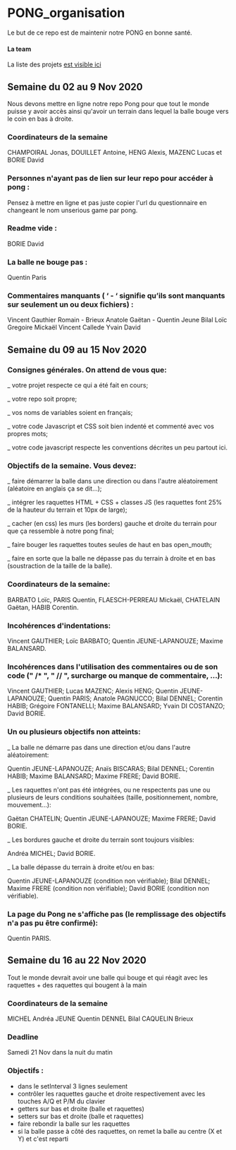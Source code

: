 # PONG_organisation

Le but de ce repo est de maintenir notre PONG en bonne santé.

#### La team
La liste des projets [est visible ici](team.md)

## Semaine du 02 au 9 Nov 2020
Nous devons mettre en ligne notre repo Pong pour que tout le monde puisse y avoir accès ainsi qu'avoir un terrain dans lequel la balle bouge vers le coin en bas à droite.

### Coordinateurs de la semaine
CHAMPOIRAL Jonas, 
DOUILLET Antoine, 
HENG Alexis, 
MAZENC Lucas 
et BORIE David

### Personnes n'ayant pas de lien sur leur repo pour accéder à pong :

Pensez à mettre en ligne et pas juste copier l'url du questionnaire en changeant le nom unserious game par pong.


### Readme vide :

BORIE David

### La balle ne bouge pas :

Quentin Paris


### Commentaires manquants ( ‘ - ‘ signifie qu’ils sont manquants sur seulement un ou deux fichiers) :



Vincent Gauthier
Romain -
Brieux
Anatole
Gaëtan -
Quentin Jeune
Bilal
Loïc
Gregoire
Mickaël
Vincent Callede
Yvain
David

## Semaine du 09 au 15 Nov 2020

### Consignes générales. On attend de vous que:

_ votre projet respecte ce qui a été fait en cours;

_ votre repo soit propre;

_ vos noms de variables soient en français;

_ votre code Javascript et CSS soit bien indenté et commenté avec vos propres mots;

_ votre code javascript respecte les conventions décrites un peu partout ici.

### Objectifs de la semaine. Vous devez:

_ faire démarrer la balle dans une direction ou dans l'autre aléatoirement (aléatoire en anglais ça se dit...);

_ intégrer les raquettes HTML + CSS + classes JS (les raquettes font 25% de la hauteur du terrain et 10px de large);

_ cacher (en css) les murs (les borders) gauche et droite du terrain pour que ça ressemble à notre pong final;

_ faire bouger les raquettes toutes seules de haut en bas open_mouth;

_ faire en sorte que la balle ne dépasse pas du terrain à droite et en bas (soustraction de la taille de la balle).

### Coordinateurs de la semaine:

BARBATO Loïc, 
PARIS Quentin,
FLAESCH-PERREAU Mickaël,
CHATELAIN Gaëtan,
HABIB Corentin.

### Incohérences d'indentations:

Vincent	GAUTHIER;
Loïc	BARBATO;
Quentin	JEUNE-LAPANOUZE;
Maxime	BALANSARD.

### Incohérences dans l'utilisation des commentaires ou de son code (" /* ", " // ", surcharge ou manque de commentaire, ...):

Vincent	GAUTHIER;
Lucas	MAZENC;
Alexis	HENG;
Quentin	JEUNE-LAPANOUZE;
Quentin	PARIS;
Anatole	PAGNUCCO;
Bilal	DENNEL;
Corentin	HABIB;
Grégoire	FONTANELLI;
Maxime	BALANSARD;
Yvain	DI COSTANZO;
David	BORIE.

### Un ou plusieurs objectifs non atteints:

_ La balle ne démarre pas dans une direction et/ou dans l'autre aléatoirement:

Quentin	JEUNE-LAPANOUZE;
Anaïs	BISCARAS;
Bilal	DENNEL;
Corentin	HABIB;
Maxime	BALANSARD;
Maxime	FRERE;
David	BORIE.

_ Les raquettes n'ont pas été intégrées, ou ne respectents pas une ou plusieurs de leurs conditions souhaitées (taille, positionnement, nombre, mouvement...):

Gaëtan	CHATELIN;
Quentin	JEUNE-LAPANOUZE;
Maxime	FRERE;
David	BORIE.

_ Les bordures gauche et droite du terrain sont toujours visibles:

Andréa	MICHEL;
David	BORIE.

_ La balle dépasse du terrain à droite et/ou en bas:

Quentin	JEUNE-LAPANOUZE (condition non vérifiable);
Bilal	DENNEL;
Maxime	FRERE (condition non vérifiable);
David	BORIE (condition non vérifiable).

### La page du Pong ne s'affiche pas (le remplissage des objectifs n'a pas pu être confirmé):

Quentin	PARIS.

## Semaine du 16 au 22 Nov 2020
Tout le monde devrait avoir une balle qui bouge et qui réagit avec les raquettes + des raquettes qui bougent à la main

### Coordinateurs de la semaine
MICHEL Andréa
JEUNE Quentin
DENNEL Bilal
CAQUELIN Brieux 

### Deadline
Samedi 21 Nov dans la nuit du matin

### Objectifs : 
- dans le setInterval 3 lignes seulement
- contrôler les raquettes gauche et droite respectivement avec les touches A/Q et P/M du clavier 
- getters sur bas et droite (balle et raquettes)
- setters sur bas et droite (balle et raquettes)
- faire rebondir la balle sur les raquettes
- si la balle passe à côté des raquettes, on remet la balle au centre (X et Y) et c'est reparti

